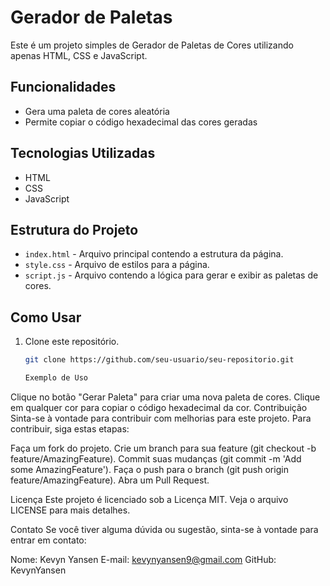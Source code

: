 # Gerador de Paletas

Este é um projeto simples de Gerador de Paletas de Cores utilizando apenas HTML, CSS e JavaScript.

## Funcionalidades

- Gera uma paleta de cores aleatória
- Permite copiar o código hexadecimal das cores geradas

## Tecnologias Utilizadas

- HTML
- CSS
- JavaScript

## Estrutura do Projeto

- `index.html` - Arquivo principal contendo a estrutura da página.
- `style.css` - Arquivo de estilos para a página.
- `script.js` - Arquivo contendo a lógica para gerar e exibir as paletas de cores.

## Como Usar

1. Clone este repositório.
   ```sh
   git clone https://github.com/seu-usuario/seu-repositorio.git

   Exemplo de Uso
Clique no botão "Gerar Paleta" para criar uma nova paleta de cores.
Clique em qualquer cor para copiar o código hexadecimal da cor.
Contribuição
Sinta-se à vontade para contribuir com melhorias para este projeto. Para contribuir, siga estas etapas:

Faça um fork do projeto.
Crie um branch para sua feature (git checkout -b feature/AmazingFeature).
Commit suas mudanças (git commit -m 'Add some AmazingFeature').
Faça o push para o branch (git push origin feature/AmazingFeature).
Abra um Pull Request.

Licença
Este projeto é licenciado sob a Licença MIT. Veja o arquivo LICENSE para mais detalhes.

Contato
Se você tiver alguma dúvida ou sugestão, sinta-se à vontade para entrar em contato:

Nome: Kevyn Yansen
E-mail: kevynyansen9@gmail.com
GitHub: KevynYansen
